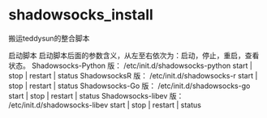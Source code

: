 # shadowsocks_install
搬运teddysun的整合脚本

启动脚本
启动脚本后面的参数含义，从左至右依次为：启动，停止，重启，查看状态。
Shadowsocks-Python 版：
/etc/init.d/shadowsocks-python start | stop | restart | status
ShadowsocksR 版：
/etc/init.d/shadowsocks-r start | stop | restart | status
Shadowsocks-Go 版：
/etc/init.d/shadowsocks-go start | stop | restart | status
Shadowsocks-libev 版：
/etc/init.d/shadowsocks-libev start | stop | restart | status
